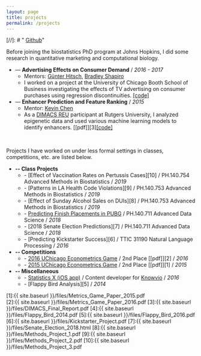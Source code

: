 ```yaml
---
layout: page
title: projects
permalink: /projects
---
```


[//]: # "<i class="fab fa-github"></i> <a href = "https://github.com/albertkuo">Github</a>"

Before joining the biostatistics PhD program at Johns Hopkins, I did some research in quantitative marketing and computational biology.

* — **Advertising Effects on Consumer Demand** / *2016 - 2017*
  * Mentors: [G&uuml;nter Hitsch](https://www.chicagobooth.edu/faculty/directory/h/gunter-j-hitsch), [Bradley Shapiro](https://www.chicagobooth.edu/faculty/directory/s/bradley-shapiro)
  * I worked on a project at the University of Chicago Booth School of Business investigating the effects of TV advertising on consumer purchases using regression discontinuities. [[code]](https://github.com/albertkuo/ra_booth)
* — **Enhancer Prediction and Feature Ranking** / *2015*
  * Mentor: [Kevin Chen](https://genfaculty.rutgers.edu/kcchen/home)
  * As a [DIMACS REU](http://reu.dimacs.rutgers.edu/) participant at Rutgers University, I analyzed epigenetic data and used various machine learning models to identify enhancers. [[pdf]][3][[code]](https://github.com/albertkuo/dimacs)

<br>

Projects I have worked on under less formal settings in classes, competitions, etc. are listed below.

* **-- Class Projects**
  * \- [Effect of Vaccination Rates on Pertussis Cases][10] / PH.140.754 Advanced Methods in Biostatistics / *2019* 
  * \- [Patterns in LA Health Code Violations][9] / PH.140.753 Advanced Methods in Biostatistics / *2019* 
  * \- [Effect of Sunday Alcohol Sales on DUIs][8] / PH.140.753 Advanced Methods in Biostatistics / *2019* 
  * \- [Predicting Finish Placements in PUBG](https://pubg-prediction.github.io/project/) / PH.140.711 Advanced Data Science / *2018* 
  * \- [2018 Senate Election Predictions][7] / PH.140.711 Advanced Data Science / *2018*
  * \- [Predicting Kickstarter Success][6] / TTIC 31190 Natural Language Processing / *2016* 
* **-- Competitions**
  * \- [2016 UChicago Econometrics Game](https://voices.uchicago.edu/oeconomica/metrics-game/) / 2nd Place [[pdf]][2]  / *2016*  
  * \- [2015 UChicago Econometrics Game](https://voices.uchicago.edu/oeconomica/metrics-game/) / 2nd Place [[pdf]][1] / *2015*
* **-- Miscellaneous**
  * \- [Statistics X (iOS app)](https://itunes.apple.com/us/app/statistics-x-college-ap-stats/id1087170766?mt=8) / Content developer for [Knowvio](http://knowvio.org/) / *2016*
  * \- [Flappy Bird Analysis][5] / *2014* 

[1]:{{ site.baseurl }}/files/Metrics_Game_Paper_2015.pdf   
[2]:{{ site.baseurl }}/files/Metrics_Game_Paper_2016.pdf 
[3]:{{ site.baseurl }}/files/DIMACS_Final_Report.pdf
[4]:{{ site.baseurl }}/files/Flappy_Bird_2014.pdf
[5]:{{ site.baseurl }}/files/Flappy_Bird_2016.pdf
[6]:{{ site.baseurl }}/files/Kickstarter_Project.pdf
[7]:{{ site.baseurl }}/files/Senate_Election_2018.html
[8]:{{ site.baseurl }}/files/Methods_Project_1.pdf
[9]:{{ site.baseurl }}/files/Methods_Project_2.pdf
[10]:{{ site.baseurl }}/files/Methods_Project_3.pdf

